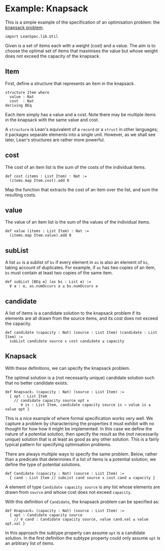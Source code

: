 # Example: Knapsack

This is a simple example of the specification of an optimisation problem: the
[knapsack problem](https://en.wikipedia.org/wiki/Knapsack_problem).

```lean
import LeanSpec.lib.Util
```

Given is a set of items each with a weight (cost) and a value. The aim is to choose
the optimal set of items that maximises the value but whose weight does not exceed the
capacity of the knapsack.

## Item

First, define a structure that represents an item in the knapsack.

```lean
structure Item where
  value : Nat
  cost  : Nat
deriving BEq
```

Each item simply has a value and a cost. Note there may be multiple items in the
knapsack with the same value and cost.

A `structure` is Lean's equivalent of a `record` or a `struct` in other languages; it 
packages separate elements into a single unit. However, as we shall see later, Lean's
structures are rather more powerful.

## cost

The cost of an item list is the sum of the costs of the individual items.

```lean
def cost (items : List Item) : Nat :=
  (items.map Item.cost).add 0
```

Map the function that extracts the cost of an item over the list, and sum the
resulting costs.

## value

The value of an item list is the sum of the values of the individual items.

```lean
def value (items : List Item) : Nat :=
  (items.map Item.value).add 0
```

## subList

A list `as` is a sublist of `bs` if every element in `as` is also an element of `bs`,
taking account of duplicates. For example, if `as` has two copies of an item, `bs` must
contain at least two copies of the same item.

```lean
def subList [BEq α] (as bs : List α) :=
  ∀ a : α, as.numOccurs a ≤ bs.numOccurs a
```

## candidate

A list of items is a candidate solution to the knapsack problem if its elements are
all drawn from the source items, and its cost does not exceed the capacity.

```lean
def candidate (capacity : Nat) (source : List Item) (candidate : List Item) :=
  subList candidate source ∧ cost candidate ≤ capacity
```

## Knapsack

With these definitions, we can specify the knapsack problem.

The optimal solution is a (not necessarily unique) candidate solution such that
no better candidate exists.

```lean
def Knapsack₁ (capacity : Nat) (source : List Item) :=
  { opt : List Item
    // candidate capacity source opt ∧
       ∀ is : List Item, candidate capacity source is → value is ≤ value opt }
```

This is a nice example of where formal specification works very well.
We capture a problem by characterising the properties it must exhibit with no
thought for how how it might be implemented. In this case we define the nature
of a potential solution, then specify the result as the (not necessarily unique)
solution that is at least as good as any other solution. This is a fairly typical
pattern for specifying optimisation problems.

There are always multiple ways to specify the same problem. Below,
rather than a predicate that determines if a list of items is a potential
solution, we define the type of potential solutions.

```lean
def Candidate (capacity : Nat) (source : List Item) :=
  { cand : List Item // subList cand source ∧ cost cand ≤ capacity }
```

A element of type `Candidate capacity source` is any list whose elements are drawn from
`source` and whose cost does not exceed `capacity`.

With this definition of `Candidate`, the knapsack problem can be specified as:

```lean
def Knapsack₂ (capacity : Nat) (source : List Item) :=
  { opt : Candidate capacity source
    // ∀ cand : Candidate capacity source, value cand.val ≤ value opt.val }
```

In this approach the subtype property can assume `opt` is a candidate solution.
In the first definition the subtype property could only assume `opt` is an
arbitrary list of items.
